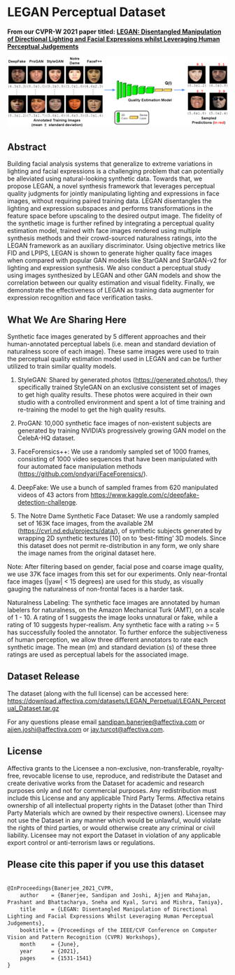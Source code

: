 # LEGAN Perceptual Dataset 

**From our CVPR-W 2021 paper titled: [LEGAN: Disentangled Manipulation of Directional Lighting and Facial Expressions whilst Leveraging Human Perceptual Judgements](https://openaccess.thecvf.com/content/CVPR2021W/AMFG/papers/Banerjee_LEGAN_Disentangled_Manipulation_of_Directional_Lighting_and_Facial_Expressions_Whilst_CVPRW_2021_paper.pdf)**

![alt text](https://github.com/Affectiva/LEGAN_Perceptual_Dataset/blob/main/Quality_Framework_5.png)

## Abstract
Building facial analysis systems that generalize to extreme variations in lighting and facial expressions is a challenging problem that can potentially be alleviated using natural-looking synthetic data. Towards that, we propose LEGAN, a novel synthesis framework that leverages perceptual quality judgments for jointly manipulating lighting and expressions in face images, without requiring paired training data. LEGAN disentangles the lighting and expression subspaces and performs transformations in the feature space before upscaling to the desired output image. The fidelity of the synthetic image is further refined by integrating a perceptual quality estimation model, trained with face images rendered using multiple synthesis methods and their crowd-sourced naturalness ratings, into the LEGAN
framework as an auxiliary discriminator. Using objective metrics like FID and LPIPS, LEGAN is shown to generate higher quality face images when compared with popular GAN models like StarGAN and StarGAN-v2 for lighting and expression synthesis. We also conduct a perceptual study using images synthesized by LEGAN and other GAN models and show the correlation between our quality estimation and visual fidelity. Finally, we demonstrate the effectiveness of LEGAN as training data augmenter for expression recognition and face verification tasks.

## What We Are Sharing Here

Synthetic face images generated by 5 different approaches and their human-annotated perceptual labels (i.e. mean and standard deviation of naturalness score of each image). These same images were used to train the perceptual quality estimation model used in LEGAN and can be further utilized to train similar quality models.

1. StyleGAN: Shared by generated.photos (https://generated.photos/), they specifically trained StyleGAN on an exclusive consistent set of images to get high quality results. These photos were acquired in their own studio with a controlled environment and spent a lot of time training and re-training the model to get the high quality results.

2. ProGAN: 10,000 synthetic face images of non-existent subjects are generated by training NVIDIA’s progressively growing GAN model on the CelebA-HQ dataset.

3. FaceForensics++: We use a randomly sampled set of 1000 frames, consisting of 1000 video sequences that have been manipulated with four automated face manipulation methods (https://github.com/ondyari/FaceForensics/).

4. DeepFake: We use a bunch of sampled frames from 620 manipulated videos of 43 actors from https://www.kaggle.com/c/deepfake-detection-challenge.

5. The Notre Dame Synthetic Face Dataset: We use a randomly sampled set of 163K face images, from the available 2M (https://cvrl.nd.edu/projects/data/), of synthetic subjects generated by wrapping 2D synthetic textures [10] on to ‘best-fitting’ 3D models. Since this dataset does not permit re-distribution in any form, we only share the image names from the original dataset here.

Note: After filtering based on gender, facial pose and coarse image quality, we use 37K face images from this set for our experiments. Only near-frontal face images (|yaw| < 15 degrees) are used for this study, as visually gauging the naturalness of non-frontal faces is a harder task.

Naturalness Labeling: The synthetic face images are annotated by human labelers for naturalness, on the Amazon Mechanical Turk (AMT), on a scale of 1 - 10. A rating of 1 suggests the image looks unnatural or fake, while a rating of 10 suggests hyper-realism. Any synthetic face with a rating >= 5 has successfully fooled the annotator. To further enforce the subjectiveness of human perception, we allow three different annotators to rate each synthetic image. The mean (m) and standard deviation (s) of these three ratings are used as perceptual labels for the associated image.

## Dataset Release

The dataset (along with the full license) can be accessed here: https://download.affectiva.com/datasets/LEGAN_Perpetual/LEGAN_Perceptual_Dataset.tar.gz

For any questions please email sandipan.banerjee@affectiva.com or ajjen.joshi@affectiva.com or jay.turcot@affectiva.com. 


## License

Affectiva grants to the Licensee a non-exclusive, non-transferable, royalty-free, revocable license to use, reproduce, and redistribute the Dataset and create derivative works from the Dataset for academic and research purposes only and not for commercial purposes.  Any redistribution must include this License and any applicable Third Party Terms.  Affectiva retains ownership of all intellectual property rights in the Dataset (other than Third Party Materials which are owned by their respective owners).  Licensee may not use the Dataset in any manner which would be unlawful, would violate the rights of third parties, or would otherwise create any criminal or civil liability.  Licensee may not export the Dataset in violation of any applicable export control or anti-terrorism laws or regulations.


## Please cite this paper if you use this dataset

```

@InProceedings{Banerjee_2021_CVPR,
    author    = {Banerjee, Sandipan and Joshi, Ajjen and Mahajan, Prashant and Bhattacharya, Sneha and Kyal, Survi and Mishra, Taniya},
    title     = {LEGAN: Disentangled Manipulation of Directional Lighting and Facial Expressions Whilst Leveraging Human Perceptual Judgements},
    booktitle = {Proceedings of the IEEE/CVF Conference on Computer Vision and Pattern Recognition (CVPR) Workshops},
    month     = {June},
    year      = {2021},
    pages     = {1531-1541}
}

```
